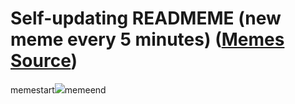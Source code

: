 # Self-updating READMEME (new meme every 5 minutes) ([Memes Source](https://bramses.notion.site/a49c1e962b7646879176ac3b327b6533?v=4d1eda54b170483cb03a40f257231764))

memestart![](https://www.notion.so/image/https%3A%2F%2Fs3-us-west-2.amazonaws.com%2Fsecure.notion-static.com%2F508bc2e9-b32f-41ee-b87f-c13dde693fbc%2FAF8E7395-63C5-4BDF-9D22-96BF3409D34F.jpeg?table=block&id=bd98053d-47b4-4ce4-8e22-65e00d63bbb1&cache=v2)memeend
